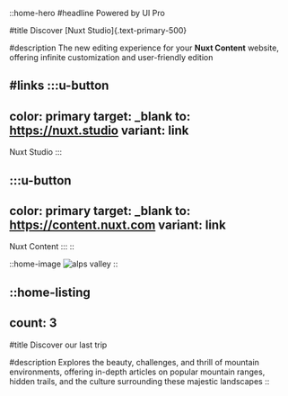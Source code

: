 ::home-hero
#headline
Powered by UI Pro

#title
Discover [Nuxt Studio]{.text-primary-500}

#description
The new editing experience for your **Nuxt Content** website, offering infinite customization and user-friendly edition

#links
  :::u-button
  ---
  color: primary
  target: _blank
  to: https://nuxt.studio
  variant: link
  ---
  Nuxt Studio
  :::

  :::u-button
  ---
  color: primary
  target: _blank
  to: https://content.nuxt.com
  variant: link
  ---
  Nuxt Content
  :::
::

::home-image
![alps valley](/Pyrenees1.webp)
::

::home-listing
---
count: 3
---
#title
Discover our last trip

#description
Explores the beauty, challenges, and thrill of mountain environments, offering in-depth articles on popular mountain ranges, hidden trails, and the culture surrounding these majestic landscapes
::
